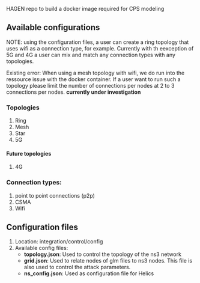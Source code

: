 HAGEN repo to build a docker image required for CPS modeling

## Available configurations

NOTE: using the configuration files, a user can create a ring topology that uses wifi as a connection type, for example. Currently with th eexception of 5G and 4G a user can mix and match any connection types with any topologies.

Existing error: When using a mesh topology with wifi, we do run into the ressource issue with the docker container. If a user want to run such a topology please limit the number of connections per nodes at 2 to 3 connections per nodes. **currently under investigation**

### Topologies
1. Ring
2. Mesh
3. Star
4. 5G
#### Future topologies
1. 4G

### Connection types:
1. point to point connections (p2p)
2. CSMA
3. Wifi

## Configuration files

1. Location: integration/control/config
2. Available config files:
   - **topology.json**: Used to control the topology of the ns3 network
   - **grid.json**: Used to relate nodes of glm files to ns3 nodes. This file is also used to control the attack parameters.
   - **ns_config.json**: Used as configuration file for Helics
